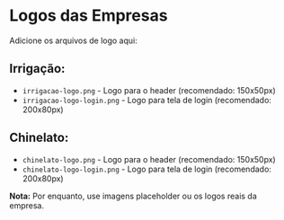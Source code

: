 # Logos das Empresas

Adicione os arquivos de logo aqui:

## Irrigação:
- `irrigacao-logo.png` - Logo para o header (recomendado: 150x50px)
- `irrigacao-logo-login.png` - Logo para tela de login (recomendado: 200x80px)

## Chinelato:
- `chinelato-logo.png` - Logo para o header (recomendado: 150x50px)
- `chinelato-logo-login.png` - Logo para tela de login (recomendado: 200x80px)

**Nota:** Por enquanto, use imagens placeholder ou os logos reais da empresa.
